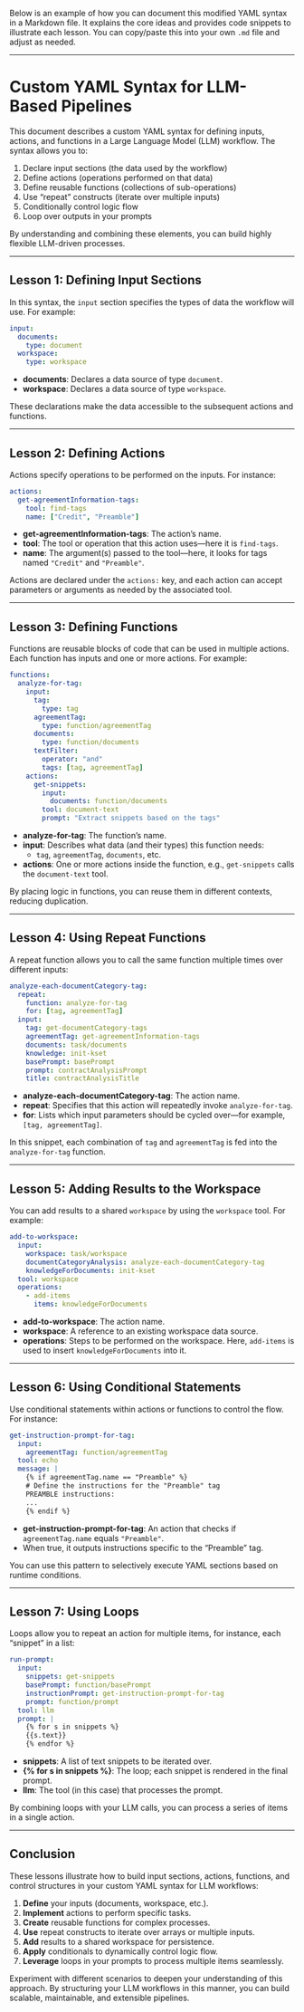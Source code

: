 Below is an example of how you can document this modified YAML syntax in a Markdown file. It explains the core ideas and provides code snippets to illustrate each lesson. You can copy/paste this into your own `.md` file and adjust as needed.

---

# Custom YAML Syntax for LLM-Based Pipelines

This document describes a custom YAML syntax for defining inputs, actions, and functions in a Large Language Model (LLM) workflow. The syntax allows you to:

1. Declare input sections (the data used by the workflow)  
2. Define actions (operations performed on that data)  
3. Define reusable functions (collections of sub-operations)  
4. Use “repeat” constructs (iterate over multiple inputs)  
5. Conditionally control logic flow  
6. Loop over outputs in your prompts  

By understanding and combining these elements, you can build highly flexible LLM-driven processes.

---

## Lesson 1: Defining Input Sections

In this syntax, the `input` section specifies the types of data the workflow will use. For example:

```yaml
input:
  documents:
    type: document
  workspace:
    type: workspace
```

- **documents**: Declares a data source of type `document`.  
- **workspace**: Declares a data source of type `workspace`.

These declarations make the data accessible to the subsequent actions and functions.

---

## Lesson 2: Defining Actions

Actions specify operations to be performed on the inputs. For instance:

```yaml
actions:
  get-agreementInformation-tags:
    tool: find-tags
    name: ["Credit", "Preamble"]
```

- **get-agreementInformation-tags**: The action’s name.  
- **tool**: The tool or operation that this action uses—here it is `find-tags`.  
- **name**: The argument(s) passed to the tool—here, it looks for tags named `"Credit"` and `"Preamble"`.

Actions are declared under the `actions:` key, and each action can accept parameters or arguments as needed by the associated tool.

---

## Lesson 3: Defining Functions

Functions are reusable blocks of code that can be used in multiple actions. Each function has inputs and one or more actions. For example:

```yaml
functions:
  analyze-for-tag:
    input:
      tag:
        type: tag
      agreementTag:
        type: function/agreementTag
      documents:
        type: function/documents
      textFilter:
        operator: "and"
        tags: [tag, agreementTag]
    actions:
      get-snippets:
        input:
          documents: function/documents
        tool: document-text
        prompt: "Extract snippets based on the tags"
```

- **analyze-for-tag**: The function’s name.  
- **input**: Describes what data (and their types) this function needs:
  - `tag`, `agreementTag`, `documents`, etc.  
- **actions**: One or more actions inside the function, e.g., `get-snippets` calls the `document-text` tool.

By placing logic in functions, you can reuse them in different contexts, reducing duplication.

---

## Lesson 4: Using Repeat Functions

A repeat function allows you to call the same function multiple times over different inputs:

```yaml
analyze-each-documentCategory-tag:
  repeat:
    function: analyze-for-tag
    for: [tag, agreementTag]
  input:
    tag: get-documentCategory-tags
    agreementTag: get-agreementInformation-tags
    documents: task/documents
    knowledge: init-kset
    basePrompt: basePrompt
    prompt: contractAnalysisPrompt
    title: contractAnalysisTitle
```

- **analyze-each-documentCategory-tag**: The action name.  
- **repeat**: Specifies that this action will repeatedly invoke `analyze-for-tag`.  
- **for**: Lists which input parameters should be cycled over—for example, `[tag, agreementTag]`.  

In this snippet, each combination of `tag` and `agreementTag` is fed into the `analyze-for-tag` function.

---

## Lesson 5: Adding Results to the Workspace

You can add results to a shared `workspace` by using the `workspace` tool. For example:

```yaml
add-to-workspace:
  input:
    workspace: task/workspace
    documentCategoryAnalysis: analyze-each-documentCategory-tag
    knowledgeForDocuments: init-kset
  tool: workspace
  operations:
    - add-items
      items: knowledgeForDocuments
```

- **add-to-workspace**: The action name.  
- **workspace**: A reference to an existing workspace data source.  
- **operations**: Steps to be performed on the workspace. Here, `add-items` is used to insert `knowledgeForDocuments` into it.

---

## Lesson 6: Using Conditional Statements

Use conditional statements within actions or functions to control the flow. For instance:

```yaml
get-instruction-prompt-for-tag:
  input:
    agreementTag: function/agreementTag
  tool: echo
  message: |
    {% if agreementTag.name == "Preamble" %}
    # Define the instructions for the "Preamble" tag
    PREAMBLE instructions:
    ...
    {% endif %}
```

- **get-instruction-prompt-for-tag**: An action that checks if `agreementTag.name` equals `"Preamble"`.  
- When true, it outputs instructions specific to the “Preamble” tag.

You can use this pattern to selectively execute YAML sections based on runtime conditions.

---

## Lesson 7: Using Loops

Loops allow you to repeat an action for multiple items, for instance, each “snippet” in a list:

```yaml
run-prompt:
  input:
    snippets: get-snippets
    basePrompt: function/basePrompt
    instructionPrompt: get-instruction-prompt-for-tag
    prompt: function/prompt
  tool: llm
  prompt: |
    {% for s in snippets %}
    {{s.text}}
    {% endfor %}
```

- **snippets**: A list of text snippets to be iterated over.  
- **{% for s in snippets %}**: The loop; each snippet is rendered in the final prompt.  
- **llm**: The tool (in this case) that processes the prompt.

By combining loops with your LLM calls, you can process a series of items in a single action.

---

## Conclusion

These lessons illustrate how to build input sections, actions, functions, and control structures in your custom YAML syntax for LLM workflows:

1. **Define** your inputs (documents, workspace, etc.).  
2. **Implement** actions to perform specific tasks.  
3. **Create** reusable functions for complex processes.  
4. **Use** repeat constructs to iterate over arrays or multiple inputs.  
5. **Add** results to a shared workspace for persistence.  
6. **Apply** conditionals to dynamically control logic flow.  
7. **Leverage** loops in your prompts to process multiple items seamlessly.

Experiment with different scenarios to deepen your understanding of this approach. By structuring your LLM workflows in this manner, you can build scalable, maintainable, and extensible pipelines.
